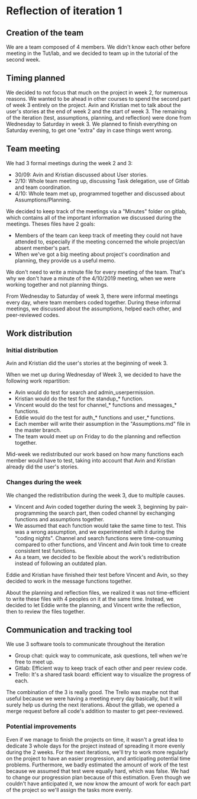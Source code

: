 # Reflection of iteration 1

## Creation of the team
We are a team composed of 4 members. We didn't know each other before meeting in the Tut/lab, and we decided to team up in the tutorial of the second week.

## Timing planned
We decided to not focus that much on the project in week 2, for numerous reasons. We wanted to be ahead in other courses to spend the second part of week 3 entirely on the project. 
Avin and Kristian met to talk about the user's stories at the end of week 2 and the start of week 3. The remaining of the iteration (test, assumptions, planning, and reflection) were done from Wednesday to Saturday in week 3.
We planned to finish everything on Saturday evening, to get one "extra" day in case things went wrong.

## Team meeting
We had 3 formal meetings during the week 2 and 3:
* 30/09: Avin and Kristian discussed about User stories.
* 2/10: Whole team meeting up, discussing Task delegation, use of Gitlab and team coordination.
* 4/10: Whole team met up, programmed together and discussed about Assumptions/Planning.

We decided to keep track of the meetings via a "Minutes" folder on gitlab, which contains all of the important information we discussed during the meetings. Theses files have 2 goals:
* Members of the team can keep track of meeting they could not have attended to, especially if the meeting concerned the whole project/an absent member's part.
* When we've got a big meeting about project's coordination and planning, they provide us a useful memo.

We don't need to write a minute file for every meeting of the team. That's why we don't have a minute of the 4/10/2019 meeting, when we were working together and not planning things.

From Wednesday to Saturday of week 3, there were informal meetings every day, where team members coded together. During these informal meetings, we discussed about the assumptions, helped each other, and peer-reviewed codes.

## Work distribution

### Initial distribution
Avin and Kristian did the user's stories at the beginning of week 3.

When we met up during Wednesday of Week 3, we decided to have the following work repartition:
* Avin would do test for search and admin_userpermission.
* Kristian would do the test for the standup_* function.
* Vincent would do the test for channel_* functions and messages_* functions.
* Eddie would do the test for auth_* functions and user_* functions.
* Each member will write their assumption in the "Assumptions.md" file in the master branch.
* The team would meet up on Friday to do the planning and reflection together.

Mid-week we redistributed our work based on how many functions each member would have to test, taking into account that Avin and Kristian already did the user's stories. 

### Changes during the week
We changed the redistribution during the week 3, due to multiple causes.
* Vincent and Avin coded together during the week 3, beginning by pair-programming the search part, then coded channel by exchanging functions and assumptions together.
* We assumed that each function would take the same time to test. This was a wrong assumption, and we experimented with it during the "coding nights". Channel and search functions were time-consuming compared to other functions, and Vincent and Avin took time to create consistent test functions.
* As a team, we decided to be flexible about the work's redistribution instead of following an outdated plan.

Eddie and Kristian have finished their test before Vincent and Avin, so they decided to work in the message functions together. 

About the planning and reflection files, we realized it was not time-efficient to write these files with 4 peoples on it at the same time. Instead, we decided to let Eddie write the planning, and Vincent write the reflection, then to review the files together.

## Communication and tracking tool
We use 3 software tools to communicate throughout the iteration
* Group chat: quick way to communicate, ask questions, tell when we're free to meet up.
* Gitlab: Efficient way to keep track of each other and peer review code.
* Trello: It's a shared task board: efficient way to visualize the progress of each.

The combination of the 3 is really good. The Trello was maybe not that useful because we were having a meeting every day basically, but it will surely help us during the next iterations.
About the gitlab, we opened a merge request before all code's addition to master to get peer-reviewed.

### Potential improvements
Even if we manage to finish the projects on time, it wasn't a great idea to dedicate 3 whole days for the project instead of spreading it more evenly during the 2 weeks. 
For the next iterations, we'll try to work more regularly on the project to have an easier progression, and anticipating potential time problems.
Furthermore, we badly estimated the amount of work of the test because we assumed that test were equally hard, which was false. We had to change our progression plan because of this estimation. Even though we couldn't have anticipated it, we now know the amount of work for each part of the project so we'll assign the tasks more evenly.